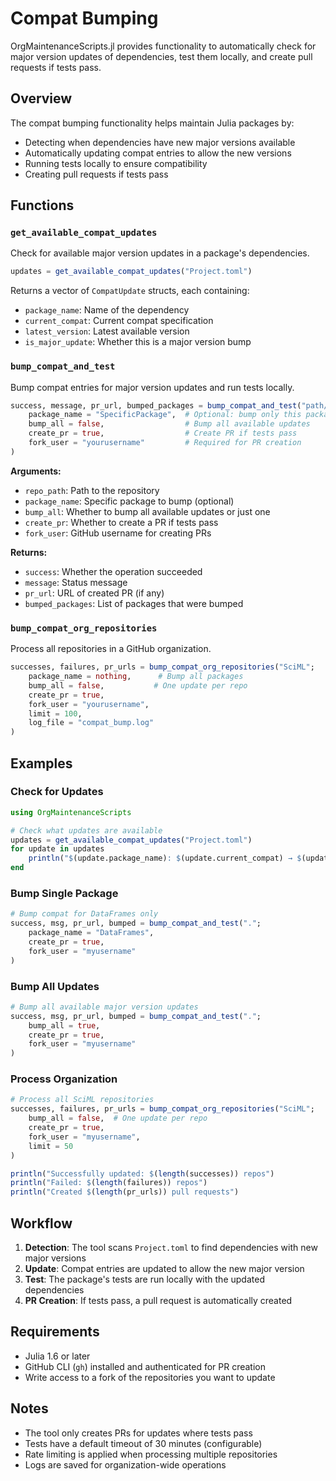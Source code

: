 # Compat Bumping

OrgMaintenanceScripts.jl provides functionality to automatically check for major version updates of dependencies, test them locally, and create pull requests if tests pass.

## Overview

The compat bumping functionality helps maintain Julia packages by:
- Detecting when dependencies have new major versions available
- Automatically updating compat entries to allow the new versions
- Running tests locally to ensure compatibility
- Creating pull requests if tests pass

## Functions

### `get_available_compat_updates`

Check for available major version updates in a package's dependencies.

```julia
updates = get_available_compat_updates("Project.toml")
```

Returns a vector of `CompatUpdate` structs, each containing:
- `package_name`: Name of the dependency
- `current_compat`: Current compat specification
- `latest_version`: Latest available version
- `is_major_update`: Whether this is a major version bump

### `bump_compat_and_test`

Bump compat entries for major version updates and run tests locally.

```julia
success, message, pr_url, bumped_packages = bump_compat_and_test("path/to/repo";
    package_name = "SpecificPackage",  # Optional: bump only this package
    bump_all = false,                  # Bump all available updates
    create_pr = true,                  # Create PR if tests pass
    fork_user = "yourusername"         # Required for PR creation
)
```

**Arguments:**
- `repo_path`: Path to the repository
- `package_name`: Specific package to bump (optional)
- `bump_all`: Whether to bump all available updates or just one
- `create_pr`: Whether to create a PR if tests pass
- `fork_user`: GitHub username for creating PRs

**Returns:**
- `success`: Whether the operation succeeded
- `message`: Status message
- `pr_url`: URL of created PR (if any)
- `bumped_packages`: List of packages that were bumped

### `bump_compat_org_repositories`

Process all repositories in a GitHub organization.

```julia
successes, failures, pr_urls = bump_compat_org_repositories("SciML";
    package_name = nothing,      # Bump all packages
    bump_all = false,           # One update per repo
    create_pr = true,
    fork_user = "yourusername",
    limit = 100,
    log_file = "compat_bump.log"
)
```

## Examples

### Check for Updates

```julia
using OrgMaintenanceScripts

# Check what updates are available
updates = get_available_compat_updates("Project.toml")
for update in updates
    println("$(update.package_name): $(update.current_compat) → $(update.latest_version)")
end
```

### Bump Single Package

```julia
# Bump compat for DataFrames only
success, msg, pr_url, bumped = bump_compat_and_test(".";
    package_name = "DataFrames",
    create_pr = true,
    fork_user = "myusername"
)
```

### Bump All Updates

```julia
# Bump all available major version updates
success, msg, pr_url, bumped = bump_compat_and_test(".";
    bump_all = true,
    create_pr = true,
    fork_user = "myusername"
)
```

### Process Organization

```julia
# Process all SciML repositories
successes, failures, pr_urls = bump_compat_org_repositories("SciML";
    bump_all = false,  # One update per repo
    create_pr = true,
    fork_user = "myusername",
    limit = 50
)

println("Successfully updated: $(length(successes)) repos")
println("Failed: $(length(failures)) repos")
println("Created $(length(pr_urls)) pull requests")
```

## Workflow

1. **Detection**: The tool scans `Project.toml` to find dependencies with new major versions
2. **Update**: Compat entries are updated to allow the new major version
3. **Test**: The package's tests are run locally with the updated dependencies
4. **PR Creation**: If tests pass, a pull request is automatically created

## Requirements

- Julia 1.6 or later
- GitHub CLI (`gh`) installed and authenticated for PR creation
- Write access to a fork of the repositories you want to update

## Notes

- The tool only creates PRs for updates where tests pass
- Tests have a default timeout of 30 minutes (configurable)
- Rate limiting is applied when processing multiple repositories
- Logs are saved for organization-wide operations